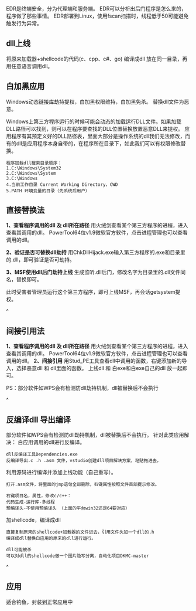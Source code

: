 EDR是终端安全，分为代理端和服务端。
EDR可以分析出后门程序是怎么来的，程序做了那些事情。
EDR部署到Linux，使用fscan扫描时，线程低于50可能避免触发行为异常。

## **dll上线**
将原来加载器+shellcode的代码(c、cpp、c#、go) 编译成dll 放在同一目录，再用任意语言调用dll。

## **白加黑应用**
Windows动态链接库劫持提权，白加黑权限维持，白加黑免杀。
替换dll文件为恶意。

Windows上第三方程序运行的时候可能会动态的加载运行DLL文件。如果加载DLL路径可以找到，则可以在程序要查找的DLL位置替换放置恶意DLL来提权。
应用程序有其预定义好的DLL路径表，里面大部分是操作系统的dll我们无法修改，而有的dll是应用程序本身自带的，在程序所在目录下，如此我们可以有权限修改替换。

```
程序加载dll搜索目录顺序：
1.C:\Windows\System32
2.C:\Windows\System
3.C:\Windows
4.当前工作目录 Current Working Directory，CWD
5.PATH 环境变量的目录（先系统后用户）
```

## **直接替换法**
**1、查看程序调用的dll 及 dll所在路径**
用火绒剑查看某个第三方程序的进程，进入查看其调用的dll。
PowerTool64位v1.9微软官方软件，点击进程管理也可以查看调用的dll。

**2、验证是否可替换dll劫持**
用ChkDllHijack.exe输入第三方程序的.exe和目录里的.dll，即可验证是否可劫持。

**3、MSF使用dll后门劫持上线**
生成监听.dll后门，修改名字为目录里的.dll文件同名，替换即可。

此时受害者管理员运行这个第三方程序，即可上线MSF，再会话getsystem提权。

^
## **间接引用法**
 **1、查看程序调用的dll 及 dll所在路径**
用火绒剑查看某个第三方程序的进程，进入查看其调用的dll。
PowerTool64位v1.9微软官方软件，点击进程管理也可以查看调用的dll。
**2、间接引用** 
用Stud_PE工具查看dll中调用的函数，右键添加新的导入，选择恶意dll 和 dll里面的函数。
上线dll 和 白exe和白exe自己的dll 放一起即可。

PS：部分软件如WPS会有检测防dll劫持机制，dll被替换后不会执行

^
## **反编译dll 导出编译**
部分软件如WPS会有检测防dll劫持机制，dll被替换后不会执行。
针对此类应用解决：
白应用调用的dll进行反编译。
```
dll反编译工具Dependencies.exe
反编译导出.c .h .asm 文件，vstudio创建dll项目解决方案，粘贴拖进去。
```
利用源码进行编译并添加上线功能（自己重写）。
```
打开.asm文件，将里面的jmp语句全部删除，右键属性按照文件首部提示修改。

右键项目名，属性，修改c/c++：
代码生成-运行库-多线程
预编译头-不使用预编译头 （上面的平台win32还是64要对应）
```
加shellcode，编译成dll
```
直接复制原来的shellcode+加载器的文件进去，引用文件头加一个dll的.h
编译成dll替换白应用的原来的dll进行运行。

dll可能被杀
可以对dll的shellcode做一个图片隐写分离，自动化项目DKMC-master
```


^
## **应用**
适合钓鱼，封装到正常应用中